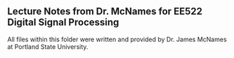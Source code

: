 ## Lecture Notes from Dr. McNames for EE522 Digital Signal Processing

All files within this folder were written and provided by Dr. James McNames at Portland State University.

